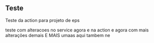 ## Teste
Teste da action para projeto de eps    

teste com alteracoes no service agora e na action e agora com mais alterações demais E MAIS umaas aqui tambem ne